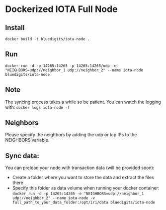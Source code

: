 Dockerized IOTA Full Node
=========================

## Install
`docker build -t bluedigits/iota-node .`

## Run
`docker run -d -p 14265:14265 -p 14265:14265/udp -e "NEIGHBORS=udp://neighbor_1 udp://neighbor_2" --name iota-node bluedigits/iota-node`

## Note
The syncing process takes a while so be patient. You can watch the logging with: `docker logs iota-node -f`

## Neighbors
Please specify the neighbors by adding the udp or tcp IPs to the NEIGHBORS variable.

## Sync data:
You can preload your node with transaction data (will be provided soon):
  * Create a folder where you want to store the data and extract the files there
  * Specify this folder as data volume when running your docker container: `docker run -d -p 14265:14265 -e "NEIGHBORS=udp://neighbor_1 udp://neighbor_2" --name iota-node -v full_path_to_your_data_folder:/opt/iri/data bluedigits/iota-node`

